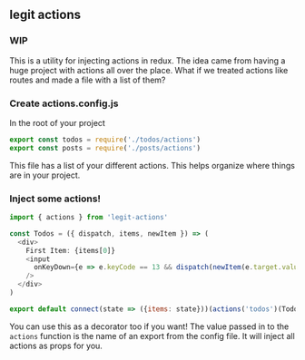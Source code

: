 ## legit actions

### WIP

This is a utility for injecting actions in redux. The idea came from having a huge project with actions all over the place. What if we treated actions like routes and made a file with a list of them?

### Create actions.config.js

In the root of your project
```js
export const todos = require('./todos/actions')
export const posts = require('./posts/actions')
```

This file has a list of your different actions. This helps organize where things are in your project.

### Inject some actions!

```js
import { actions } from 'legit-actions'

const Todos = ({ dispatch, items, newItem }) => (
  <div>
    First Item: {items[0]}
    <input 
      onKeyDown={e => e.keyCode == 13 && dispatch(newItem(e.target.value))} 
    />
  </div>
)

export default connect(state => ({items: state}))(actions('todos')(Todos))

```

You can use this as a decorator too if you want! The value passed in to the `actions` function is the name of an export from the config file. It will inject all actions as props for you. 
